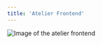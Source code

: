 ```yaml
---
title: 'Atelier Frontend'
---
```


![Image of the atelier frontend](https://camo.githubusercontent.com/b1b29ac29b4375c47ff5b5314e71c23e4edc551fb339b1f0701754b9a4e8d146/68747470733a2f2f692e696d6775722e636f6d2f684430316575772e676966)